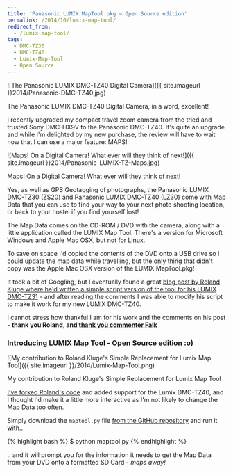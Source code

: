 ```yaml
---
title: 'Panasonic LUMIX MapTool.pkg – Open Source edition'
permalink: /2014/10/lumix-map-tool/
redirect_from:
  - /lumix-map-tool/
tags:
  - DMC-TZ30
  - DMC-TZ40
  - Lumix-Map-Tool
  - Open Source
---
```

![The Panasonic LUMIX DMC-TZ40 Digital Camera]({{ site.imageurl }}2014/Panasonic-DMC-TZ40.jpg)
<figcaption>The Panasonic LUMIX DMC-TZ40 Digital Camera, in a word, excellent!</figcaption>

I recently upgraded my compact travel zoom camera from the tried and trusted Sony DMC-HX9V to the Panasonic DMC-TZ40. It's quite an upgrade and while I'm delighted by my new purchase, the review will have to wait now that I can use a major feature: MAPS!

![Maps! On a Digital Camera! What ever will they think of next!]({{ site.imageurl }}2014/Panasonic-LUMIX-TZ-Maps.jpg)
<figcaption>Maps! On a Digital Camera! What ever will they think of next!</figcaption>


Yes, as well as GPS Geotagging of photographs, the Panasonic LUMIX DMC-TZ30 (ZS20) and Panasonic LUMIX DMC-TZ40 (LZ30) come with Map Data that you can use to find your way to your next photo shooting location, or back to your hostel if you find yourself lost!

The Map Data comes on the CD-ROM / DVD with the camera, along with a little application called the LUMIX Map Tool. There's a version for Microsoft Windows and Apple Mac OSX, but not for Linux.

To save on space I'd copied the contents of the DVD onto a USB drive so I could update the map data while travelling, but the only thing that didn't copy was the Apple Mac OSX version of the LUMIX MapTool.pkg!

It took a bit of Googling, but I eventually found a great [blog post by Roland Kluge where he'd written a simple script version of the tool for his LUMIX DMC-TZ31](http://blog.roland-kluge.de/?p=250 "Simple replacement for Lumix Map Tool (Python) - Roland Kluge") - and after reading the comments I was able to modify his script to make it work for my new LUMIX DMC-TZ40.

I cannot stress how thankful I am for his work and the comments on his post - **thank you Roland, and [thank you commenter Falk](http://blog.roland-kluge.de/?p=250#comment-28)**

### Introducing LUMIX Map Tool - Open Source edition :o)

![My contribution to Roland Kluge's Simple Replacement for Lumix Map Tool]({{ site.imageurl }}/2014/Lumix-Map-Tool.png)

<figcaption>My contribution to Roland Kluge's Simple Replacement for Lumix Map Tool</figcaption>


[I've forked Roland's code](https://github.com/AndrewFreemantle/Lumix-Map-Tool "Limux-Map-Tool - source code on GitHub") and added support for the Lumix DMC-TZ40, and I thought I'd make it a little more interactive as I'm not likely to change the Map Data too often.

Simply download the `maptool.py` file [from the GitHub repository](https://github.com/AndrewFreemantle/Lumix-Map-Tool "Limux-Map-Tool - source code on GitHub") and run it with..

{% highlight bash %}
$ python maptool.py
{% endhighlight %}

.. and it will prompt you for the information it needs to get the Map Data from your DVD onto a formatted SD Card - *maps away!*
